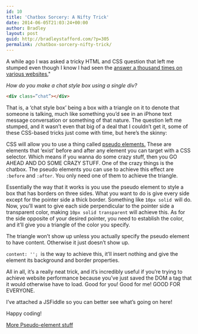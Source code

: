 ```yaml
---
id: 10
title: 'Chatbox Sorcery: A Nifty Trick'
date: 2014-06-05T21:03:24+00:00
author: Bradley
layout: post
guid: http://bradleystafford.com/?p=305
permalink: /chatbox-sorcery-nifty-trick/
---
```

A while ago I was asked a tricky HTML and CSS question that left me stumped even though I know I had seen the [answer a thousand times on various websites.](http://css-tricks.com/snippets/css/css-triangle/)"

_How do you make a chat style box using a single div?_

<!--more-->

```html
<div class=”chat”></div>
```

That is, a ‘chat style box’ being a box with a triangle on it to denote that someone is talking, much like something you’d see in an iPhone text message conversation or something of that nature. The question left me stumped, and it wasn’t even that big of a deal that I couldn’t get it, some of these CSS-based tricks just come with time, but here’s the skinny:

CSS will allow you to use a thing called [pseudo elements.](http://www.w3schools.com/css/css_pseudo_elements.asp) These are elements that ‘exist’ before and after any element you can target with a CSS selector. Which means if you wanna do some crazy stuff, then you GO AHEAD AND DO SOME CRAZY STUFF. One of the crazy things is the chatbox. The pseudo elements you can use to achieve this effect are `:before` and `:after`. You only need one of them to achieve the triangle.

Essentially the way that it works is you use the pseudo element to style a box that has borders on three sides. What you want to do is give every side except for the pointer side a thick border. Something like `10px solid`  will do. Now, you’ll want to give each side perpendicular to the pointer side a transparent color, making `10px solid transparent` will achieve this. As for the side opposite of your desired pointer, you need to establish the color, and it’ll give you a triangle of the color you specify.

The triangle won’t show up unless you actually specify the pseudo element to have content. Otherwise it just doesn’t show up.

`content: '';`  is the way to achieve this, it’ll insert nothing and give the element its background and border properties.

All in all, it’s a really neat trick, and it’s incredibly useful if you’re trying to achieve website performance because you’ve just saved the DOM a tag that it would otherwise have to load. Good for you! Good for me! GOOD FOR EVERYONE.

I’ve attached a JSFiddle so you can better see what’s going on here!

Happy coding!

[More Pseudo-element stuff](http://css-tricks.com/pseudo-element-roundup/)
